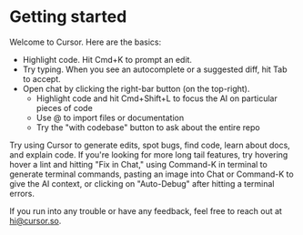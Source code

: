 # Getting started

Welcome to Cursor. Here are the basics:

* Highlight code. Hit Cmd+K to prompt an edit.
* Try typing. When you see an autocomplete or a suggested diff, hit Tab to accept.
* Open chat by clicking the right-bar button (on the top-right).
  - Highlight code and hit Cmd+Shift+L to focus the AI on particular pieces of code
  - Use @ to import files or documentation
  - Try the "with codebase" button to ask about the entire repo
 
Try using Cursor to generate edits, spot bugs, find code, learn about docs, and explain code. If you're looking for more long tail features, try hovering hover a lint and hitting "Fix in Chat," using Command-K in terminal to generate terminal commands, pasting an image into Chat or Command-K to give the AI context, or clicking on "Auto-Debug" after hitting a terminal errors.

If you run into any trouble or have any feedback, feel free to reach out at hi@cursor.so.
